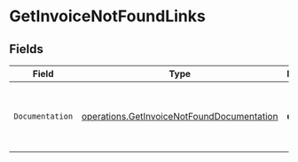 # GetInvoiceNotFoundLinks


## Fields

| Field                                                                                                    | Type                                                                                                     | Required                                                                                                 | Description                                                                                              |
| -------------------------------------------------------------------------------------------------------- | -------------------------------------------------------------------------------------------------------- | -------------------------------------------------------------------------------------------------------- | -------------------------------------------------------------------------------------------------------- |
| `Documentation`                                                                                          | [operations.GetInvoiceNotFoundDocumentation](../../models/operations/getinvoicenotfounddocumentation.md) | :heavy_check_mark:                                                                                       | The URL to the generic Mollie API error handling guide.                                                  |